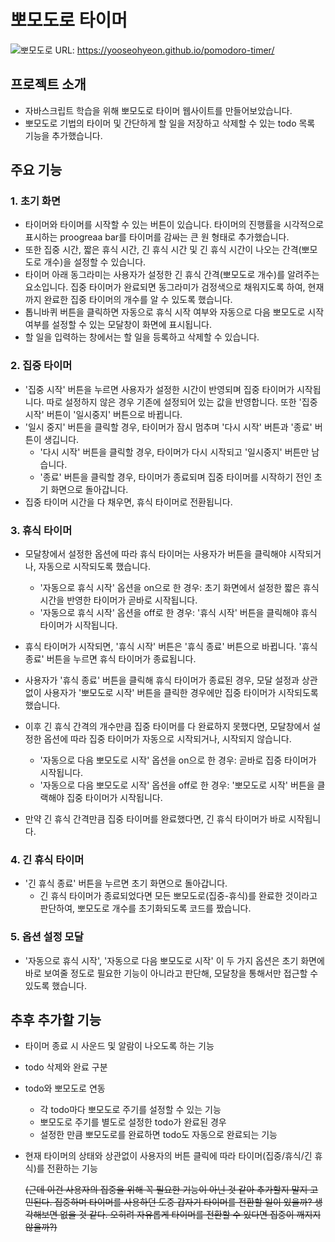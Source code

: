 # 뽀모도로 타이머
![뽀모도로](https://github.com/yooseohyeon/pomodoro-timer/blob/main/%EB%BD%80%EB%AA%A8%EB%8F%84%EB%A1%9C.png)
URL: <https://yooseohyeon.github.io/pomodoro-timer/>


## 프로젝트 소개
- 자바스크립트 학습을 위해 뽀모도로 타이머 웹사이트를 만들어보았습니다. 
- 뽀모도로 기법의 타이머 및 간단하게 할 일을 저장하고 삭제할 수 있는 todo 목록 기능을 추가했습니다.


## 주요 기능
### 1. 초기 화면
- 타이머와 타이머를 시작할 수 있는 버튼이 있습니다. 타이머의 진행률을 시각적으로 표시하는 proogreaa bar를 타이머를 감싸는 큰 원 형태로 추가했습니다.
- 또한 집중 시간, 짧은 휴식 시간, 긴 휴식 시간 및 긴 휴식 시간이 나오는 간격(뽀모도로 개수)을 설정할 수 있습니다.
- 타이머 아래 동그라미는 사용자가 설정한 긴 휴식 간격(뽀모도로 개수)를 알려주는 요소입니다. 집중 타이머가 완료되면 동그라미가 검정색으로 채워지도록 하여, 현재까지 완료한 집중 타이머의 개수를 알 수 있도록 했습니다.
- 톱니바퀴 버튼을 클릭하면 자동으로 휴식 시작 여부와 자동으로 다음 뽀모도로 시작 여부를 설정할 수 있는 모달창이 화면에 표시됩니다.
- 할 일을 입력하는 창에서는 할 일을 등록하고 삭제할 수 있습니다.
  
### 2. 집중 타이머 
- '집중 시작' 버튼을 누르면 사용자가 설정한 시간이 반영되며 집중 타이머가 시작됩니다. 따로 설정하지 않은 경우 기존에 설정되어 있는 값을 반영합니다. 또한 '집중 시작' 버튼이 '일시중지' 버튼으로 바뀝니다.
- '일시 중지' 버튼을 클릭할 경우, 타이머가 잠시 멈추며 '다시 시작' 버튼과 '종료' 버튼이 생깁니다.
  - '다시 시작' 버튼을 클릭할 경우, 타이머가 다시 시작되고 '일시중지' 버튼만 남습니다.
  - '종료' 버튼을 클릭할 경우, 타이머가 종료되며 집중 타이머를 시작하기 전인 초기 화면으로 돌아갑니다.
- 집중 타이머 시간을 다 채우면, 휴식 타이머로 전환됩니다.

### 3. 휴식 타이머
- 모달창에서 설정한 옵션에 따라 휴식 타이머는 사용자가 버튼을 클릭해야 시작되거나, 자동으로 시작되도록 했습니다.
  - '자동으로 휴식 시작' 옵션을 on으로 한 경우: 초기 화면에서 설정한 짧은 휴식 시간을 반영한 타이머가 곧바로 시작됩니다.
  - '자동으로 휴식 시작' 옵션을 off로 한 경우: '휴식 시작' 버튼을 클릭해야 휴식 타이머가 시작됩니다.
- 휴식 타이머가 시작되면, '휴식 시작' 버튼은 '휴식 종료' 버튼으로 바뀝니다. '휴식 종료' 버튼을 누르면 휴식 타이머가 종료됩니다.
- 사용자가 '휴식 종료' 버튼을 클릭해 휴식 타이머가 종료된 경우, 모달 설정과 상관 없이 사용자가 '뽀모도로 시작' 버튼을 클릭한 경우에만 집중 타이머가 시작되도록 했습니다.
  
- 이후 긴 휴식 간격의 개수만큼 집중 타이머를 다 완료하지 못했다면, 모달창에서 설정한 옵션에 따라 집중 타이머가 자동으로 시작되거나, 시작되지 않습니다.
  - '자동으로 다음 뽀모도로 시작' 옵션을 on으로 한 경우: 곧바로 집중 타이머가 시작됩니다.
  - '자동으로 다음 뽀모도로 시작' 옵션을 off로 한 경우: '뽀모도로 시작' 버튼을 클랙해야 집중 타이머가 시작됩니다.
- 만약 긴 휴식 간격만큼 집중 타이머를 완료했다면, 긴 휴식 타이머가 바로 시작됩니다.

### 4. 긴 휴식 타이머
- '긴 휴식 종료' 버튼을 누르면 초기 화면으로 돌아갑니다. 
  - 긴 휴식 타이머가 종료되었다면 모든 뽀모도로(집중-휴식)를 완료한 것이라고 판단하여, 뽀모도로 개수를 초기화되도록 코드를 짰습니다.

### 5. 옵션 설정 모달
- '자동으로 휴식 시작', '자동으로 다음 뽀모도로 시작' 이 두 가지 옵션은 초기 화면에 바로 보여줄 정도로 필요한 기능이 아니라고 판단해, 모달창을 통해서만 접근할 수 있도록 했습니다.



## 추후 추가할 기능
- 타이머 종료 시 사운드 및 알람이 나오도록 하는 기능
- todo 삭제와 완료 구분
- todo와 뽀모도로 연동
  - 각 todo마다 뽀모도로 주기를 설정할 수 있는 기능
  - 뽀모도로 주기를 별도로 설정한 todo가 완료된 경우
  - 설정한 만큼 뽀모도로를 완료하면 todo도 자동으로 완료되는 기능
- 현재 타이머의 상태와 상관없이 사용자의 버튼 클릭에 따라 타이머(집중/휴식/긴 휴식)를 전환하는 기능

  ~~(근데 이건 사용자의 집중을 위해 꼭 필요한 기능이 아닌 것 같아 추가할지 말지 고민된다. 집중하며 타이머를 사용하던 도중 갑자기 타이머를 전환할 일이 있을까? 생각해보면 없을 것 같다. 오히려 자유롭게 타이머를 전환할 수 있다면 집중이 깨지지 않을까?)~~
